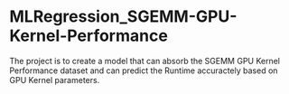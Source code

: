 # MLRegression_SGEMM-GPU-Kernel-Performance
The project is to create a model that can absorb the SGEMM GPU Kernel Performance dataset and can predict the Runtime accuractely based on GPU Kernel parameters.
